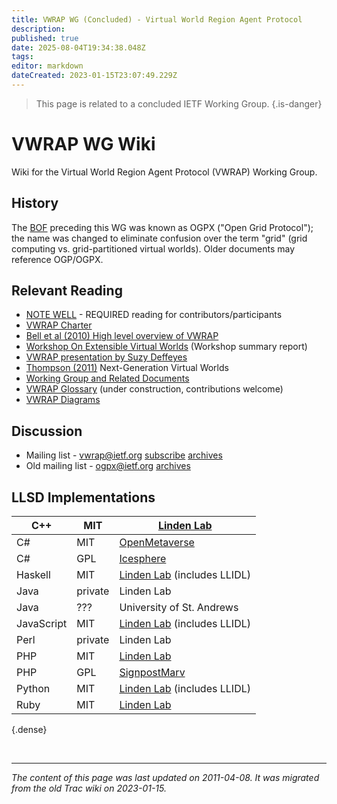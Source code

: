 ```yaml
---
title: VWRAP WG (Concluded) - Virtual World Region Agent Protocol
description: 
published: true
date: 2025-08-04T19:34:38.048Z
tags: 
editor: markdown
dateCreated: 2023-01-15T23:07:49.229Z
---
```


> This page is related to a concluded IETF Working Group.
{.is-danger}
# VWRAP WG Wiki 
Wiki for the Virtual World Region Agent Protocol (VWRAP) Working Group.

## History
The [BOF](http://tools.ietf.org/bof/trac/wiki) preceding this WG was known as OGPX ("Open Grid Protocol"); the name was changed to eliminate confusion over the term "grid" (grid computing vs. grid-partitioned virtual worlds). Older documents may reference OGP/OGPX.

## Relevant Reading
- [NOTE WELL](http://www.ietf.org/NOTEWELL.html) - REQUIRED reading for contributors/participants
- [VWRAP Charter](https://datatracker.ietf.org/wg/vwrap/charter/)
- [Bell et al (2010) High level overview of VWRAP](http://internetmessagingtechnology.org/pubs/VWRAP-for-Virtual-Worlds-Interoperability-mic2010010073.pdf)
- [Workshop On Extensible Virtual Worlds](http://vw.ddns.uark.edu/X10/content/WORKSHOP%20REPORT--X10%20Workshop%20on%20Extensible%20Virtual%20Worlds.pdf) (Workshop summary report)
- [VWRAP presentation by Suzy Deffeyes](http://vw.ddns.uark.edu/X10/content/Virtual%20Worlds%20Interoperability%20VWRAP%20(Deffeyes).pdf)
- [Thompson (2011)](http://www.computer.org/portal/web/csdl/doi/10.1109/MIC.2011.15) Next-Generation Virtual Worlds
- [Working Group and Related Documents](https://datatracker.ietf.org/group/vwrap/documents/)
- [VWRAP Glossary](/group/vwrap/glossary) (under construction, contributions welcome)
- [VWRAP Diagrams](/group/vwrap/diagrams)
## Discussion
- Mailing list - vwrap@ietf.org [subscribe](https://www.ietf.org/mailman/listinfo/ogpx) [archives](http://www.ietf.org/mail-archive/web/vwrap/)
- Old mailing list - ogpx@ietf.org [archives](http://www.ietf.org/mail-archive/web/ogpx/)
## LLSD Implementations
| C++        | MIT     | [Linden Lab](http://hg.secondlife.com/llsd)                  |
|------------|---------|-----------------------------|
| C#         | MIT     | [OpenMetaverse](http://www.openmetaverse.org/)               |
| C#         | GPL     | [Icesphere](http://icyspherical.blogspot.com/)                   |
| Haskell    | MIT     | [Linden Lab](http://hg.secondlife.com/llsd) (includes LLIDL) |
| Java       | private | Linden Lab                  |
| Java       | ???     | University of St. Andrews   |
| JavaScript | MIT     | [Linden Lab](http://hg.secondlife.com/llsd) (includes LLIDL) |
| Perl       | private | Linden Lab                  |
| PHP        | MIT     | [Linden Lab ](http://bitbucket.org/lindenlab/llbase/)                 |
| PHP        | GPL     | [SignpostMarv](http://signpostmarv.name/2008/11/24/php5-llsd-parser-example/)                |
| Python     | MIT     | [Linden Lab](http://bitbucket.org/lindenlab/llbase/) (includes LLIDL) |
| Ruby       | MIT     | [Linden Lab](http://hg.secondlife.com/llsd)                  |
{.dense}

&nbsp;
&nbsp;
&nbsp;

---

*The content of this page was last updated on 2011-04-08. It was migrated from the old Trac wiki on 2023-01-15.*